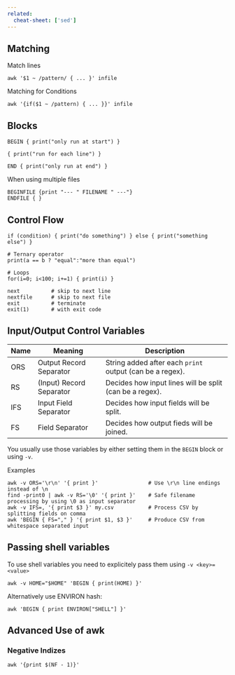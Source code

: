 ```yaml
---
related:
  cheat-sheet: ['sed']
---
```


## Matching

Match lines

    awk '$1 ~ /pattern/ { ... }' infile

Matching for Conditions

    awk '{if($1 ~ /pattern) { ... }}' infile

## Blocks

    BEGIN { print("only run at start") }
    
    { print("run for each line") }
    
    END { print("only run at end") }
    
When using multiple files

    BEGINFILE {print "--- " FILENAME " ---"}
    ENDFILE { }
    
## Control Flow

    if (condition) { print("do something") } else { print("something else") }
    
    # Ternary operator
    print(a == b ? "equal":"more than equal")
    
    # Loops
    for(i=0; i<100; i+=1) { print(i) }

    next          # skip to next line
    nextfile      # skip to next file
    exit          # terminate 
    exit(1)       # with exit code

## Input/Output Control Variables

| Name   | Meaning  | Description |
|--------|----------|-------------|
| ORS    | Output Record Separator  | String added after each `print` output (can be a regex). |
| RS     | (Input) Record Separator | Decides how input lines will be split (can be a regex). |
| IFS    | Input Field Separator | Decides how input fields will be split. |
| FS     | Field Separator | Decides how output fieds will be joined. |

You usually use those variables by either setting them in the `BEGIN` block or using `-v`.

Examples

    awk -v ORS='\r\n' '{ print }'                # Use \r\n line endings instead of \n
    find -print0 | awk -v RS='\0' '{ print }'    # Safe filename processing by using \0 as input separator
    awk -v IFS=, '{ print $3 }' my.csv           # Process CSV by splitting fields on comma
    awk 'BEGIN { FS="," } '{ print $1, $3 }'     # Produce CSV from whitespace separated input

## Passing shell variables

To use shell variables you need to explicitely pass them using `-v <key>=<value>`

    awk -v HOME="$HOME" 'BEGIN { print(HOME) }'
    
Alternatively use ENVIRON hash:

    awk 'BEGIN { print ENVIRON["SHELL"] }'

## Advanced Use of awk

### Negative Indizes

    awk '{print $(NF - 1)}'
